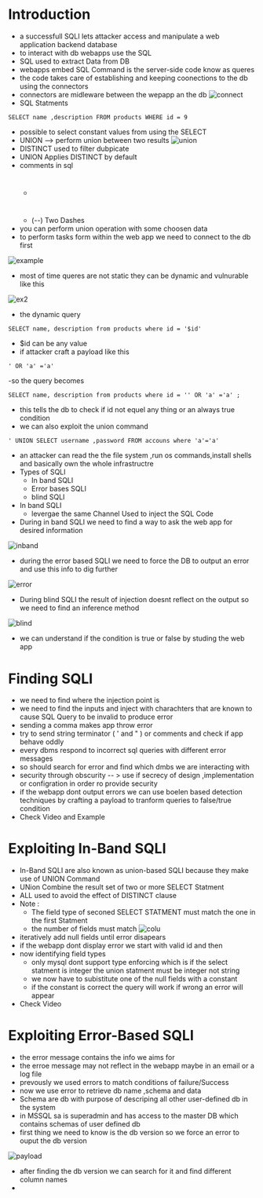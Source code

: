 # Introduction
- a successfull SQLI lets attacker access and manipulate a web application backend database
- to interact with db webapps use the SQL
- SQL used to extract Data from DB
- webapps embed SQL Command is the server-side code know as queres
- the code takes care of establishing and keeping coonections to the db using the connectors
- connectors are midleware between the wepapp an the db
![connect](https://github.com/Islamkafafy123/EWAPT/blob/main/pictures/coonect.jpeg)
- SQL Statments
```
SELECT name ,description FROM products WHERE id = 9
```

- possible to select constant values from using the SELECT
- UNION --> perform union between two results
![union](https://github.com/Islamkafafy123/EWAPT/blob/main/pictures/union.jpeg)
- DISTINCT used to filter dubpicate
- UNION Applies DISTINCT by default
- comments in sql
  - #
  - (--) Two Dashes
- you can perform union operation with some choosen data
- to perform tasks form within the  web app we need to connect to the db first
  
![example](https://github.com/Islamkafafy123/EWAPT/blob/main/pictures/example.jpeg)

- most of time queres are not static they can be dynamic and vulnurable like this
  
![ex2](https://github.com/Islamkafafy123/EWAPT/blob/main/pictures/ex2.jpeg)

- the dynamic query
```
SELECT name, description from products where id = '$id'
```
- $id can be any value
- if attacker craft a payload like this
```
' OR 'a' ='a'
```
-so the query becomes  
```
SELECT name, description from products where id = '' OR 'a' ='a' ;
```
- this tells the db to check if id not equel any thing or an always true condition
- we can also exploit the union command
```
' UNION SELECT username ,password FROM accouns where 'a'='a'
```
- an attacker can read the the file system ,run os commands,install shells and basically own the whole infrastructre
- Types of SQLI
  - In band SQLI
  - Error bases SQLI
  - blind SQLI
- In band SQLI
  - levergae the same Channel Used to inject the SQL Code
- During in band SQLI we need to find a way to ask the web app for desired information
  
![inband](https://github.com/Islamkafafy123/EWAPT/blob/main/pictures/inband.jpeg)

- during the error based SQLI we need to force the DB to output an error and use this info to dig further
  
![error](https://github.com/Islamkafafy123/EWAPT/blob/main/pictures/error.jpeg)

- During blind SQLI the result of injection doesnt reflect on the output so we need to find an inference method

![blind](https://github.com/Islamkafafy123/EWAPT/blob/main/pictures/blind.jpeg)

- we can understand if the condition is true or false by studing the web app

# Finding SQLI
- we need to find where the injection point is
- we need to find the inputs and inject with charachters that are known to cause SQL Query to be invalid to produce error 
- sending a comma makes app throw error
- try to send string terminator ( ' and " ) or comments and check if app behave oddly
- every dbms respond  to incorrect sql queries with different error messages
- so should search for error and find which dmbs we are interacting with
- security through obscurity -- > use if secrecy of design ,implementation or configration in order ro provide security
- if the webapp dont output errors we can use boelen based detection techniques by crafting a payload to tranform queries to false/true condition
- Check Video and Example
# Exploiting In-Band SQLI
- In-Band SQLI are also known as union-based SQLI because they make use of UNION Command
- UNion Combine the result set of two or more SELECT Statment
- ALL used to avoid the effect of DISTINCT clause
- Note :
  - The field type of seconed SELECT STATMENT must match the one in the first Statment
  - the number of fields must match
![colu](https://github.com/Islamkafafy123/EWAPT/blob/main/pictures/colu.jpeg)
- iteratively add null fields until error disapears
- if the webapp dont display error we start with valid id and then
- now identifying field types
  - only mysql dont support type enforcing which is if the select statment is integer the union statment must be integer not string
  - we now have to subistitute one of the null fields with a constant
  - if the constant is correct the query will work if wrong an error will appear
- Check Video
# Exploiting Error-Based SQLI
- the error message contains the info we aims for
- the erroe message may not reflect in the webapp maybe in an email or a log file
- prevously we used errors to match conditions of failure/Success
- now we use error to retrieve db name ,schema  and data
- Schema are db with purpose of descriping all other user-defined db in the system
- in MSSQL sa is superadmin and has access to the master DB which contains schemas of user defined db
- first thing we need to know is the db version so we force an error to ouput the db version

![payload](https://github.com/Islamkafafy123/EWAPT/blob/main/pictures/payload.jpeg)

- after finding the db version we can search for it and find different column names
- 



